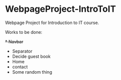 # WebpageProject-IntroToIT
Webpage Project for Introduction to IT course.


Works to be done:

<s>* Navbar</s>
* Separator
* Decide guest book
* Home
* contact
* Some random thing
